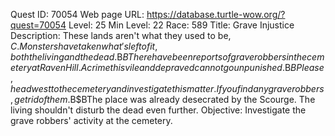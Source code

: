 Quest ID: 70054
Web page URL: https://database.turtle-wow.org/?quest=70054
Level: 25
Min Level: 22
Race: 589
Title: Grave Injustice
Description: These lands aren't what they used to be, $C. Monsters have taken what's left of it, both the living and the dead.$B$BThere have been reports of grave robbers in the cemetery at Raven Hill. A crime this vile and depraved cannot go unpunished.$B$BPlease, head west to the cemetery and investigate this matter. If you find any grave robbers, get rid of them.$B$BThe place was already desecrated by the Scourge. The living shouldn't disturb the dead even further.
Objective: Investigate the grave robbers' activity at the cemetery.
